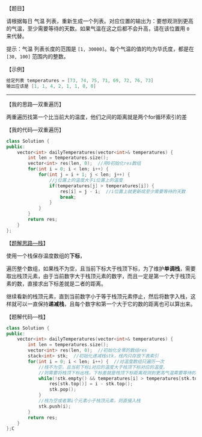 【题目】

请根据每日 气温 列表，重新生成一个列表。对应位置的输出为：要想观测到更高的气温，至少需要等待的天数。如果气温在这之后都不会升高，请在该位置用 `0` 来代替。

提示：气温 列表长度的范围是 `[1, 30000]`。每个气温的值的均为华氏度，都是在 `[30, 100]` 范围内的整数。

【示例】

```c++
给定列表 temperatures = [73, 74, 75, 71, 69, 72, 76, 73]
输出应该是 [1, 1, 4, 2, 1, 1, 0, 0]
```

---

【我的思路—双重遍历】

两重遍历找第一个比当前大的温度，他们之间的距离就是两个for循环索引的差

【我的代码—双重遍历】

```C++
class Solution {
public:
    vector<int> dailyTemperatures(vector<int>& temperatures) {
        int len = temperatures.size();
        vector<int> res(len, 0);  //用0初始化res数组
        for(int i = 0; i < len; i++) {
            for(int j = i + 1; j < len; j++) {
                //j位置上的温度大于i位置上的温度
                if(temperatures[j] > temperatures[i]) {  
                    res[i] = j - i;  //i位置上就更新成至少需要等待的天数
                    break;              
                }
            }
        }
        return res;
    }
};
```

【[题解思路—栈](https://leetcode-cn.com/problems/daily-temperatures/solution/leetcode-tu-jie-739mei-ri-wen-du-by-misterbooo/)】

使用一个栈保存温度数组的**下标**，

遍历整个数组，如果栈不为空，且当前下标大于栈顶下标，为了维护**单调栈**，需要取出栈顶元素，由于当前数字大于栈顶元素的数字，而且一定是第一个大于栈顶元素的数，直接求出下标差就是二者的距离。

继续看新的栈顶元素，直到当前数字小于等于栈顶元素停止，然后将数字入栈，这样就可以一直保持**递减栈**，且每个数字和第一个大于它的数的距离也可以算出来。

【题解代码—栈】

```c++
class Solution {
public:
    vector<int> dailyTemperatures(vector<int>& temperatures) {
        int len = temperatures.size();
        vector<int> res(len, 0);  //初始化全零的数组res
        stack<int> stk;  //初始化递减栈stk，栈内只存放下表索引
        for(int i = 0; i < len; i++) {  //对温度数组只遍历一次
            //栈不为空，且当前下标i对应的温度大于栈顶下标对应的温度，
            //则需要将栈顶下标出栈，下标差就是栈顶下标距离观测到更高气温需要等待的天数
            while(!stk.empty() && temperatures[i] > temperatures[stk.top()]) {
                res[stk.top()] = i - stk.top();
                stk.pop();
            }
            //栈为空或者第i个元素小于栈顶元素，则直接入栈
            stk.push(i);
        }
        return res;
    }
};C
```

